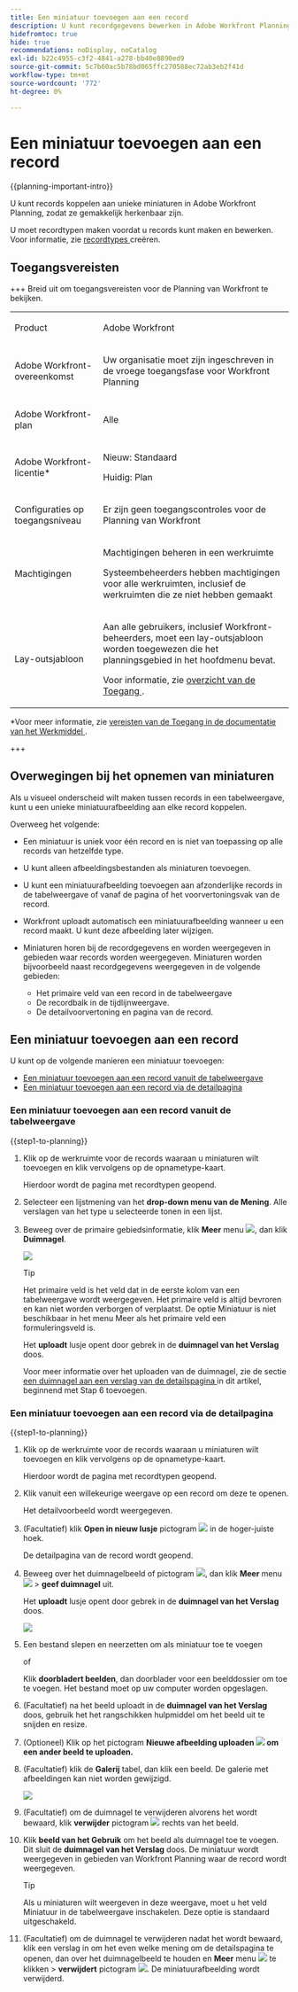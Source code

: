 ```yaml
---
title: Een miniatuur toevoegen aan een record
description: U kunt recordgegevens bewerken in Adobe Workfront Planning en elke record koppelen aan afzonderlijke miniaturen, zodat deze gemakkelijk herkenbaar zijn.
hidefromtoc: true
hide: true
recommendations: noDisplay, noCatalog
exl-id: b22c4955-c3f2-4841-a278-bb40e8890ed9
source-git-commit: 5c7b60ac5b78bd065ffc270588ec72ab3eb2f41d
workflow-type: tm+mt
source-wordcount: '772'
ht-degree: 0%

---
```


<!--update the metadata with real information-->

# Een miniatuur toevoegen aan een record

{{planning-important-intro}}

U kunt records koppelen aan unieke miniaturen in Adobe Workfront Planning, zodat ze gemakkelijk herkenbaar zijn.

U moet recordtypen maken voordat u records kunt maken en bewerken.
Voor informatie, zie [ recordtypes ](/help/quicksilver/planning/architecture/create-record-types.md) creëren.

## Toegangsvereisten

<!--************double-check permissions here - asking Isk and Lilit what permissions users need for adding thumbnails-->

+++ Breid uit om toegangsvereisten voor de Planning van Workfront te bekijken.

<table style="table-layout:auto">
 <col>
 </col>
 <col>
 </col>
 <tbody>
    <tr>
<tr>
<td>
   <p> Product</p> </td>
   <td>
   <p> Adobe Workfront</p> </td>
  </tr>  
 <td role="rowheader"><p>Adobe Workfront-overeenkomst</p></td>
   <td>
<p>Uw organisatie moet zijn ingeschreven in de vroege toegangsfase voor Workfront Planning </p>
   </td>
  </tr>
  <tr>
   <td role="rowheader"><p>Adobe Workfront-plan</p></td>
   <td>
<p>Alle</p>
   </td>
  </tr>
  <tr>
   <td role="rowheader"><p>Adobe Workfront-licentie*</p></td>
   <td>
   <p>Nieuw: Standaard</p> 
   <p>Huidig: Plan</p>

</td>
  </tr>

<tr>
   <td role="rowheader"><p>Configuraties op toegangsniveau</p></td>
   <td> <p>Er zijn geen toegangscontroles voor de Planning van Workfront </p>  
</td>
  </tr>
<tr>
   <td role="rowheader"><p>Machtigingen</p></td>
   <td> <p>Machtigingen beheren in een werkruimte </p>  
   <p>Systeembeheerders hebben machtigingen voor alle werkruimten, inclusief de werkruimten die ze niet hebben gemaakt</p>
</td>
  </tr>
<tr>
   <td role="rowheader"><p>Lay-outsjabloon</p></td>
   <td>  <p>Aan alle gebruikers, inclusief Workfront-beheerders, moet een lay-outsjabloon worden toegewezen die het planningsgebied in het hoofdmenu bevat. </p> <p>Voor informatie, zie <a href="/help/quicksilver/planning/access/access-overview.md"> overzicht van de Toegang </a>. </p>  
</td>
  </tr>

</tbody>
</table>

*Voor meer informatie, zie [ vereisten van de Toegang in de documentatie van het Werkmiddel ](/help/quicksilver/administration-and-setup/add-users/access-levels-and-object-permissions/access-level-requirements-in-documentation.md).

+++

## Overwegingen bij het opnemen van miniaturen

Als u visueel onderscheid wilt maken tussen records in een tabelweergave, kunt u een unieke miniatuurafbeelding aan elke record koppelen.

Overweeg het volgende:

* Een miniatuur is uniek voor één record en is niet van toepassing op alle records van hetzelfde type.
* U kunt alleen afbeeldingsbestanden als miniaturen toevoegen.
  <!--above: when you know exactly what type of files are allowed, add the exact extensions above-->
* U kunt een miniatuurafbeelding toevoegen aan afzonderlijke records in de tabelweergave of vanaf de pagina of het voorvertoningsvak van de record.
* Workfront uploadt automatisch een miniatuurafbeelding wanneer u een record maakt. U kunt deze afbeelding later wijzigen.
* Miniaturen horen bij de recordgegevens en worden weergegeven in gebieden waar records worden weergegeven. Miniaturen worden bijvoorbeeld naast recordgegevens weergegeven in de volgende gebieden:

   * Het primaire veld van een record in de tabelweergave
   * De recordbalk in de tijdlijnweergave.
   * De detailvoorvertoning en pagina van de record.

## Een miniatuur toevoegen aan een record

U kunt op de volgende manieren een miniatuur toevoegen:

* [Een miniatuur toevoegen aan een record vanuit de tabelweergave](#add-a-thumbnail-to-a-record-from-the-table-view)
* [Een miniatuur toevoegen aan een record via de detailpagina](#add-a-thumbnail-to-a-record-from-the-details-page)

### Een miniatuur toevoegen aan een record vanuit de tabelweergave

{{step1-to-planning}}

1. Klik op de werkruimte voor de records waaraan u miniaturen wilt toevoegen en klik vervolgens op de opnametype-kaart.

   Hierdoor wordt de pagina met recordtypen geopend.
1. Selecteer een lijstmening van het **drop-down menu van de Mening**. Alle verslagen van het type u selecteerde tonen in een lijst.
1. Beweeg over de primaire gebiedsinformatie, klik **Meer** menu ![](assets/more-menu.png), dan klik **Duimnagel**.

   ![](assets/record-more-menu-expanded.png)

   >[!TIP]
   >
   >   Het primaire veld is het veld dat in de eerste kolom van een tabelweergave wordt weergegeven. Het primaire veld is altijd bevroren en kan niet worden verborgen of verplaatst. De optie Miniatuur is niet beschikbaar in het menu Meer als het primaire veld een formuleringsveld is.

   Het **uploadt** lusje opent door gebrek in de **duimnagel van het Verslag** doos.

   Voor meer informatie over het uploaden van de duimnagel, zie de sectie [ een duimnagel aan een verslag van de detailspagina ](#add-a-thumbnail-to-a-record-from-the-details-page) in dit artikel, beginnend met Stap 6 toevoegen. <!--see if this is accurate-->

<!--
   ![](assets/record-thumbnail-box-for-upload.png) 

  *****update screen shot with correct casing****

1. Drag and drop a file to add as a thumbnail
   
   Or
   
   Click **Browse images**, then browse for an image file to add. The file must be saved on your computer. 
1. (Optional) After the image uploads in the **Record thumbnail** box, use the sizing tool to crop and resize the image.
1. (Optional) Click the **Upload new image** icon ![](assets/upload-new-image-icon.png) to upload another image. 
1. (Optional) To remove a thumbnail before it is saved, click  **Remove uploaded image** icon ![](assets/remove-image-icon.png) to the right of the image. 
1. (Optional) Click the **Gallery** tab, then click an image. The gallery of images cannot be modified.

   ![](assets/record-thumbnail-box-for-gallery.png)
1. Click **Use image** to add the image as a thumbnail. 
   This closes the **Record thumbnail** box.
   The thumbnail displays in areas of Workfront Planning where the record displays. 

   >[!TIP]
   >
   >   You must enable the Thumbnail field in the table view to display thumbnails in this view. It is disabled by default.

1. (Optional) To remove the thumbnail after it is saved, hover over the primary field and click the **More** menu ![](assets/more-menu.png)> **Thumbnail** > the **Remove** icon ![](assets/remove-image-icon.png), then click **Save changes**. -->

### Een miniatuur toevoegen aan een record via de detailpagina

{{step1-to-planning}}

1. Klik op de werkruimte voor de records waaraan u miniaturen wilt toevoegen en klik vervolgens op de opnametype-kaart.

   Hierdoor wordt de pagina met recordtypen geopend.
1. Klik vanuit een willekeurige weergave op een record om deze te openen.

   Het detailvoorbeeld wordt weergegeven.
1. (Facultatief) klik **Open in nieuw lusje** pictogram ![](assets/open-details-in-a-new-tab-icon.png) in de hoger-juiste hoek.

   De detailpagina van de record wordt geopend.
1. Beweeg over het duimnagelbeeld of pictogram ![](assets/record-thumbnail-icon-on-details-page.png), dan klik **Meer** menu ![](assets/more-menu.png) > **geef duimnagel** uit.

   Het **uploadt** lusje opent door gebrek in de **duimnagel van het Verslag** doos.

   ![](assets/record-thumbnail-box-for-upload.png)

1. Een bestand slepen en neerzetten om als miniatuur toe te voegen

   of

   Klik **doorbladert beelden**, dan doorblader voor een beelddossier om toe te voegen. Het bestand moet op uw computer worden opgeslagen.

1. (Facultatief) na het beeld uploadt in de **duimnagel van het Verslag** doos, gebruik het het rangschikken hulpmiddel om het beeld uit te snijden en resize.
1. (Optioneel) Klik op het pictogram **Nieuwe afbeelding uploaden ![](assets/upload-new-image-icon.png) om een ander beeld te uploaden.**
1. (Facultatief) klik de **Galerij** tabel, dan klik een beeld. De galerie met afbeeldingen kan niet worden gewijzigd.

   ![](assets/record-thumbnail-box-for-gallery.png)

1. (Facultatief) om de duimnagel te verwijderen alvorens het wordt bewaard, klik **verwijder** pictogram ![](assets/remove-image-icon.png) rechts van het beeld.

1. Klik **beeld van het Gebruik** om het beeld als duimnagel toe te voegen.
Dit sluit de **duimnagel van het Verslag** doos.
De miniatuur wordt weergegeven in gebieden van Workfront Planning waar de record wordt weergegeven.

   >[!TIP]
   >
   >   Als u miniaturen wilt weergeven in deze weergave, moet u het veld Miniatuur in de tabelweergave inschakelen. Deze optie is standaard uitgeschakeld.

1. (Facultatief) om de duimnagel te verwijderen nadat het wordt bewaard, klik een verslag in om het even welke mening om de detailspagina te openen, dan over het duimnagelbeeld te houden en **Meer** menu ![](assets/more-menu.png) te klikken > **verwijdert** pictogram ![](assets/remove-image-icon.png). De miniatuurafbeelding wordt verwijderd.




<!--
### Generate a thumbnail for a record

{{step1-to-planning}}

1. Click the workspace for whose records you want to add thumbnails, then click the record type card. 

   This opens the record type page. 
1. Select a table view from the **View** drop-down menu. All records of the type you selected display in a table. 
1. Hover over the primary field information, click the **More** menu ![](assets/more-menu.png), then click **Thumbnail**. 

   ![](assets/record-more-menu-expanded.png)

      >[!TIP]
      >
      >   The primary field is the field that displays in the first column of a table view. The primary field is always frozen and cannot be hidden or relocated. 

   The **Record thumbnail** box opens.

(*************** update the screenshot below*************)
   ![](assets/record-thumbnail-box-for-upload.png) 

1. Click the **Generate** tab, and type a prompt describing the type of image you want to add in the space provided. 
1. Click **Generate**. 

   A set of four suggested images displays. 

1. Click an image to select it, then click **Use image**. 

   The Record thumbnail box closes and the thumbnail is attached to the record. All users who can view the records can now see the selected thumbnail. 
1. (Optional) Click the **More** menu ![](assets/more-menu.png) to the right of the record name in the table view, then click **Thumbnail**. 

   The generated image opens in the **Upload** tab where you can modify or remove it, as described in the section [Upload a thumbnail to a record](#upload-a-thumbnail-to-a-record) in this article. 
-->